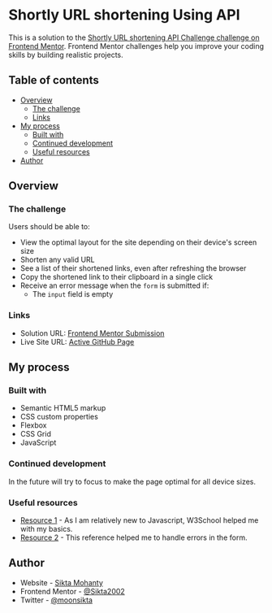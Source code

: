 # Shortly URL shortening Using API 

This is a solution to the [Shortly URL shortening API Challenge challenge on Frontend Mentor](https://www.frontendmentor.io/challenges/url-shortening-api-landing-page-2ce3ob-G). Frontend Mentor challenges help you improve your coding skills by building realistic projects. 

## Table of contents

- [Overview](#overview)
  - [The challenge](#the-challenge)
  - [Links](#links)
- [My process](#my-process)
  - [Built with](#built-with)
  - [Continued development](#continued-development)
  - [Useful resources](#useful-resources)
- [Author](#author)

## Overview

### The challenge

Users should be able to:

- View the optimal layout for the site depending on their device's screen size
- Shorten any valid URL
- See a list of their shortened links, even after refreshing the browser
- Copy the shortened link to their clipboard in a single click
- Receive an error message when the `form` is submitted if:
  - The `input` field is empty


### Links

- Solution URL: [Frontend Mentor Submission]()
- Live Site URL: [Active GitHub Page](https://sikta2002.github.io/Shortly-URL-shortening-Using-API/)

## My process

### Built with

- Semantic HTML5 markup
- CSS custom properties
- Flexbox
- CSS Grid
- JavaScript

### Continued development

In the future will try to focus to make the page optimal for all device sizes.

### Useful resources

- [Resource 1](https://www.w3schools.com/js/) - As I am relatively new to Javascript, W3School helped me with my basics.
- [Resource 2](https://www.w3schools.com/js/tryit.asp?filename=tryjs_throw_error) - This reference helped me to handle errors in the form.

## Author

- Website - [Sikta Mohanty](https://github.com/Sikta2002)
- Frontend Mentor - [@Sikta2002](https://www.frontendmentor.io/profile/Sikta2002)
- Twitter - [@moonsikta](https://twitter.com/moonsikta)


